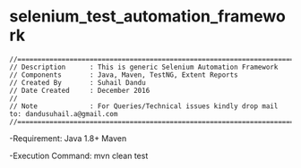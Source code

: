 # selenium_test_automation_framework


	//====================================================================================================	
	// Description     	: This is generic Selenium Automation Framework
	// Components		: Java, Maven, TestNG, Extent Reports		
	// Created By	 	: Suhail Dandu  
	// Date Created		: December 2016
	//
	// Note				: For Queries/Technical issues kindly drop mail to: dandusuhail.a@gmail.com
	//====================================================================================================
	

-Requirement:
	Java 1.8+
	Maven

-Execution Command:
	mvn clean test
